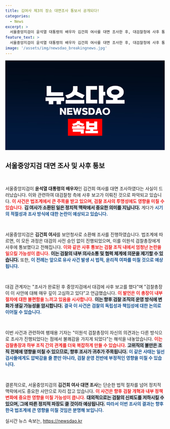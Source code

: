 ```yaml
---
title: 김여사 제3의 장소 대면조사 통보서 공개되다!
categories:
  - News
excerpt: >
  서울중앙지검이 윤석열 대통령의 배우자 김건희 여사를 대면 조사한 후, 대검찰청에 사후 통보했다는 충격적인 소식이 전해졌습니다. 이원석 검찰총장의 불만이 커지고 있는 가운데, 검사 내분의 불씨는 더욱 큰 파장을 예고합니다.
feature_text: >
  서울중앙지검이 윤석열 대통령의 배우자 김건희 여사를 대면 조사한 후, 대검찰청에 사후 통보했다는 충격적인 소식이 전해졌습니다. 이원석 검찰총장의 불만이 커지고 있는 가운데, 검사 내분의 불씨는 더욱 큰 파장을 예고합니다.
image: '/assets/img/newsdao_breakingnews.jpg'
---
```


<p><img src="/assets/img/newsdao_breakingnews.jpg" alt="flaretime 속보" /></p>

<h2 data-ke-size="size26">서울중앙지검 대면 조사 및 사후 통보</h2>

<p data-ke-size="size16">&nbsp;</p>

<p>서울중앙지검이 <strong>윤석열 대통령의 배우자</strong>인 김건희 여사를 대면 조사하였다는 사실이 드러났습니다. 이와 관련하여 대검찰청 측에 사후 보고가 이뤄진 것으로 파악되고 있습니다. <b><span style="color: #ee2323;">이 사건은 법조계에서 큰 주목을 받고 있으며, 검찰 조사의 투명성에도 영향을 미칠 수 있습니다.</span></b> <b><span style="background-color: #21538527;">김 여사가 소환된 일은 정치적 맥락에서 중요한 의미를 지닙니다.</span></b> 게다가 <b><span style="color: #1a5490;">시기의 적절성과 조사 방식에 대한 논란이 예상되고 있습니다.</span></b></p>

<p data-ke-size="size16">&nbsp;</p>

<p>서울중앙지검은 <strong>김건희 여사</strong>를 보안청사로 소환해 조사를 진행하였습니다. 법조계에 따르면, 이 모든 과정은 대검의 사전 승인 없이 진행되었으며, 이를 이원석 검찰총장에게 사후에 통보했다고 전해집니다. <b><span style="color: #ee2323;">이와 같은 사후 통보는 검찰 조직 내에서 엄청난 논란을 일으킬 가능성이 큽니다.</span></b> <b><span style="background-color: #21538527;">이는 검찰의 내부 의사소통 및 협력 체계에 의문을 제기할 수 있습니다.</span></b> 또한, <b><span style="color: #1a5490;">이 전례는 앞으로 유사 사건 발생 시 법적, 윤리적 여파를 미칠 것으로 예상됩니다.</span></b></p>

<p data-ke-size="size16">&nbsp;</p>

<p>대검 관계자는 "조사가 완료된 후 중앙지검에서 대검에 사후 보고를 했다"며 "검찰총장이 이 사안에 대해 매우 깊이 고심하고 있다"고 언급했습니다. <b><span style="color: #ee2323;">이 발언은 이 총장이 내부 절차에 대한 불편함을 느끼고 있음을 시사합니다.</span></b> <b><span style="background-color: #21538527;">이는 향후 검찰 조직의 운영 방식에 변화가 생길 가능성을 암시합니다.</span></b> <b><span style="color: #1a5490;">결국 이 사건은 검찰의 독립성과 책임성에 대한 논의로 이어질 수 있습니다.</span></b></p>

<p data-ke-size="size16">&nbsp;</p>

<p>이번 사건과 관련하여 팽재용 기자는 "이원석 검찰총장이 자신의 의견과는 다른 방식으로 조사가 진행되었다는 점에서 불쾌감을 가지게 되었다"는 해석을 내놓았습니다. <b><span style="color: #ee2323;">이는 검찰총장과 하부 조직 간의 관계를 더욱 복잡하게 만들 수 있습니다.</span></b> <b><span style="background-color: #21538527;">고위직의 불만은 조직 전체에 영향을 미칠 수 있으므로, 향후 조사가 귀추가 주목됩니다.</span></b> <b><span style="color: #1a5490;">이 같은 사태는 일선 검사들에게도 압박감을 줄 뿐만 아니라, 검찰 운영 전반에 부정적인 영향을 미칠 수 있습니다.</span></b></p>

<p data-ke-size="size16">&nbsp;</p>

<p>결론적으로, 서울중앙지검의 <strong>김건희 여사 대면 조사</strong>는 단순한 법적 절차를 넘어 정치적 맥락에서도 중요한 사안으로 자리 잡고 있습니다. <b><span style="color: #ee2323;">이 사건은 향후 검찰 개혁과 내부 정책 변화에 중요한 영향을 미칠 가능성이 큽니다.</span></b> <b><span style="background-color: #21538527;">대외적으로는 검찰의 신뢰도를 저하시킬 수 있으며, 그에 따른 정치적 파장도 클 것이라 예상됩니다.</span></b> <b><span style="color: #1a5490;">따라서 이번 조사의 결과는 향후 한국 법조계에 큰 영향을 미칠 것임은 분명해 보입니다.</span></b></p>

<p data-ke-size="size16"></p>
실시간 뉴스 속보는, <a href="https://newsdao.kr" rel="dofollow">https://newsdao.kr</a>


